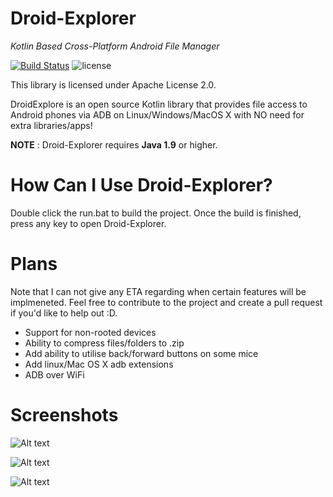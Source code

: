 # Droid-Explorer
_Kotlin Based Cross-Platform Android File Manager_

[![Build Status](https://travis-ci.org/Jonatino/Droid-Explorer.svg?branch=master)](https://travis-ci.org/Jonatino/Droid-Explorer)
![license](https://img.shields.io/github/license/Jonatino/Droid-Explorer.svg)

This library is licensed under Apache License 2.0.


DroidExplore is an open source Kotlin library that provides file access to Android phones via ADB on Linux/Windows/MacOS X with NO need for extra libraries/apps!

**NOTE** : Droid-Explorer requires **Java 1.9** or higher.

# How Can I Use Droid-Explorer?
Double click the run.bat to build the project. Once the build is finished, press any key to open Droid-Explorer.

# Plans
Note that I can not give any ETA regarding when certain features will be implmeneted. Feel free to contribute to the project and create a pull request if you'd like to help out :D. 
- Support for non-rooted devices
- Ability to compress files/folders to .zip
- Add ability to utilise back/forward buttons on some mice
- Add linux/Mac OS X adb extensions
- ADB over WiFi

# Screenshots

![Alt text](https://dl.dropboxusercontent.com/s/q27kchfpvch7mhj/java_2016-04-25_02-29-16.png "Gui Demo")

![Alt text](https://dl.dropboxusercontent.com/s/yorxud20tk0bqqu/java_2016-04-25_02-30-31.png "Gui Demo")

![Alt text](https://dl.dropboxusercontent.com/s/zkndsp13g3m06ow/idea_2016-05-22_15-59-05.png "Gui Demo")
